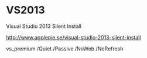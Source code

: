 # VS2013
Visual Studio 2013 Silent Install

http://www.applepie.se/visual-studio-2013-silent-install

vs_premium /Quiet /Passive /NoWeb /NoRefresh
